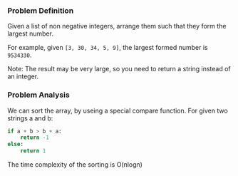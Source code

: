 ### Problem Definition
Given a list of non negative integers, arrange them such that they form the largest number.

For example, given `[3, 30, 34, 5, 9]`, the largest formed number is `9534330`.

Note: The result may be very large, so you need to return a string instead of an integer.

### Problem Analysis
We can sort the array, by useing a special compare function. For given two strings a and b:
```python
if a + b > b + a:
    return -1
else:
    return 1
```

The time complexity of the sorting is O(nlogn)